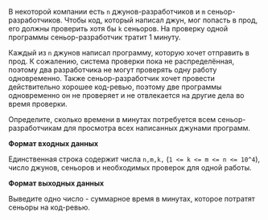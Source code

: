 В некоторой компании есть `n` джунов-разработчиков и `m` сеньор-разработчиков. Чтобы код, который написал джун, мог 
попасть в прод, его должны проверить хотя бы `k` сеньоров. На проверку одной программы сеньор-разработчик тратит 1 
минуту.

Каждый из `n` джунов написал программу, которую хочет отправить в прод. К сожалению, система проверки пока не 
распределённая, поэтому два разработчика не могут проверять одну работу одновременно. Также сеньор-разработчик хочет 
провести действительно хорошее код-ревью, поэтому две программы одновременно он не проверяет и не отвлекается на другие 
дела во время проверки.

Определите, сколько времени в минутах потребуется всем сеньор-разработчикам для просмотра всех написанных джунами 
программ.

**Формат входных данных**

Единственная строка содержит числа `n,m,k,` (`1 <= k <= m <= n <= 10^4`), число джунов, сеньоров и необходимых проверок 
для одной работы.

**Формат выходных данных**

Выведите одно число - суммарное время в минутах, которое потратят сеньоры на код-ревью.  